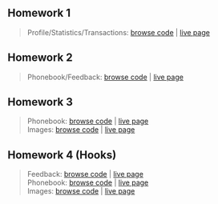 ## Homework 1
> Profile/Statistics/Transactions: [browse code](https://github.com/KAVASAKKI/react-js-homework/tree/01-components) | [live page](https://components-01-profile.herokuapp.com/)

## Homework 2
> Phonebook/Feedback: [browse code](https://github.com/KAVASAKKI/react-js-homework/tree/02-forms-events) | [live page](https://forms-events-02.herokuapp.com/)

## Homework 3
> Phonebook: [browse code](https://github.com/KAVASAKKI/react-js-homework/tree/03-lifecycle) | [live page](https://lifecycle-03.herokuapp.com/) <br>
> Images: [browse code](https://github.com/KAVASAKKI/react-js-homework/tree/03-rest-api) | [live page](https://images-03.herokuapp.com/)

## Homework 4 (Hooks)
> Feedback: [browse code](https://github.com/KAVASAKKI/react-js-homework/tree/04-hooks-feedback) | [live page](https://feedback-hooks-04.herokuapp.com/) <br>
> Phonebook: [browse code](https://github.com/KAVASAKKI/react-js-homework/tree/04-phonebook-hooks) | [live page](https://phonebook-hooks-04.herokuapp.com/) <br>
> Images: [browse code](https://github.com/KAVASAKKI/react-js-homework/tree/04-images-hooks) | [live page](https://images-hooks-04.herokuapp.com/)
